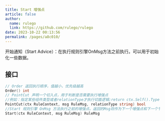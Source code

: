 ```yaml
---
title: Start 增强点
article: false
author: 
  name: rulego
  link: https://github.com/rulego/rulego
date: 2023-10-22 00:13:56
permalink: /pages/a8c010/
---
```


开始通知（Start Advice）：在执行规则引擎OnMsg方法之前执行。可以用于初始化一些数据。

## 接口

```go
// Order 返回执行顺序，值越小，优先级越高
Order() int
// PointCut 声明一个切入点，用于判断是否需要执行增强点
//例如：指定某些组件类型或者relationType才执行切面逻辑;return ctx.Self().Type()=="mqttClient"
PointCut(ctx RuleContext, msg RuleMsg, relationType string) bool
//Start 规则引擎 OnMsg 方法执行之前的增强点。返回的Msg将作为下一个增强点和下一个节点 OnMsg 方法的入参。
Start(ctx RuleContext, msg RuleMsg) RuleMsg
```
